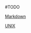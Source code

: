 #TODO

[Markdown](https://github.com/adam-p/markdown-here/wiki/Markdown-Cheatsheet)


[UNIX](http://cb.vu/unixtoolbox.xhtml)

